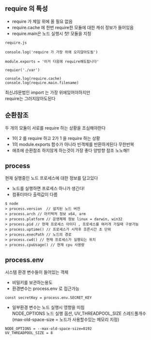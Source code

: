 ## require 의 특성  
- require 가 제일 위에 올 필요 없음  
- require.cache 에 한번 require한 모듈에 대한 캐쉬 정보가 들어있음  
- require.main은 노드 실행시 첫! 모듈을 지칭  

```
require.js  

console.log('require 가 가장 위에 오지않아도됨')

module.exports = '이거 다음에 require해도됩니다'

requier('./var')

console.log(require.cache)
console.log(require.main.filename)
```  

최신JS문법인 import 는 가장 위에있어야하지만  
require는 그러지않아도된다  


## 순환참조  
두 개의 모듈이 서로를 require 하는 상황을 조심해야한다  
- 1이 2 를 require 하고 2가 1 을 require 하는 상황  
- 1의 module.exports 함수가 아니라 빈객체를 반환하게된다 무한반복  
- 애초에 순환참조 하지않게 하는것이 가장 좋다 양방향 참조 노노해!!  


## process  
현재 실행중인 노드 프로세스에 대한 정보를 담고있다
- 노드를 실행하면 프로세스 하나가 생긴다!  
- 컴퓨터마다 출력값이 다름
```
$ node  
> process.version  // 설치된 노드 버전  
> process.arch // 아키텍처 정보 x64, arm   
> process.platform // 운영체제 정보 linux = darwin, win32   
> process.pid // 현재 프로세스 아이디 , 프로세스를 여러개 가질때 구분가능  
> process.uptime() // 프로세스가 시작후 흐른시간 초 단위  
> process.execPath // 노드의 경로  
> process.cwd() // 현재 프로세스가 실행되는 위치  
> process.cpuUsage() // 현재 cpu 사용량  
```
## process.env
시스템 환경 변수들이 들어있는 객체  
- 비밀키를 보관하는용도  
- 환경변수는 process.env 로 접근가능  
```
const secretKey = process.env.SECRET_KEY
```
  
  
- 일부환경 변수는 노드 실행시 영향을 미침  
NODE_OPTIONS 노드 실행 옵션, UV_THREADPOOL_SIZE 스레드풀개수  
(max-old-space-size = 노드가 사용할수있는 메모리 지정)   
```
NODE_OPTIONS = --max-old-space-size=8192
UV_THREADPOOL_SIZE = 8
```